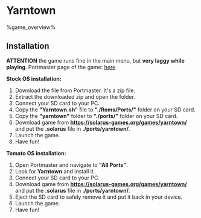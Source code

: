 # Yarntown

%game_overview%

## Installation

**ATTENTION** the game runs fine in the main menu, but **very laggy while playing**.
Portmaster page of the game: [here](https://portmaster.games/detail.html?name=yarntown)

**Stock OS installation:**
1. Download the file from Portmaster. It's a zip file.
2. Extract the downloaded zip and open the folder.
3. Connect your SD card to your PC.
4. Copy the **"Yarntown.sh"** file to **"./Roms/Ports/"** folder on your SD card.
5. Copy the **"yarntown"** folder to **"./ports/"** folder on your SD card.
6. Download game from **https://solarus-games.org/games/yarntown/** and put the **.solarus** file in **./ports/yarntown/**.
7. Launch the game.
8. Have fun!

**Tomato OS installation:**
1. Open Portmaster and navigate to **"All Ports"**.
2. Look for **Yarntown** and install it.
3. Connect your SD card to your PC.
3. Download game from **https://solarus-games.org/games/yarntown/** and put the **.solarus** file in **./ports/yarntown/**.
4. Eject the SD card to safely remove it and put it back in your device.
5. Launch the game.
6. Have fun!